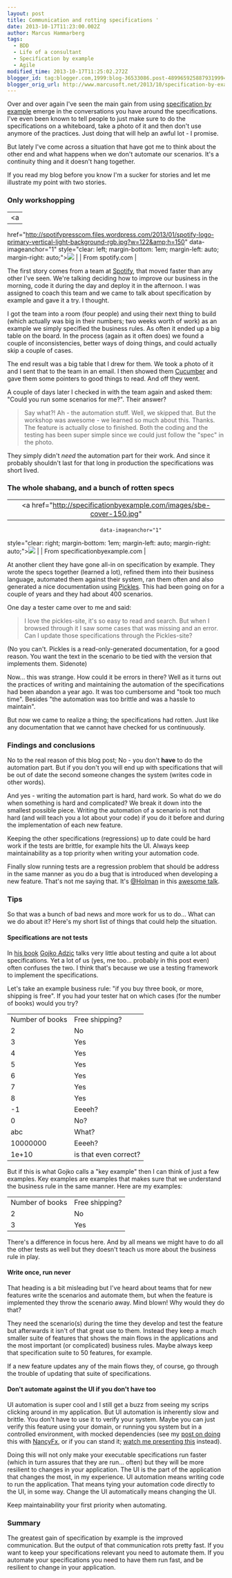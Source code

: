 ```yaml
---
layout: post
title: Communication and rotting specifications '
date: 2013-10-17T11:23:00.002Z
author: Marcus Hammarberg
tags:
  - BDD
  - Life of a consultant
  - Specification by example
  - Agile
modified_time: 2013-10-17T11:25:02.272Z
blogger_id: tag:blogger.com,1999:blog-36533086.post-4899659258879319994
blogger_orig_url: http://www.marcusoft.net/2013/10/specification-by-example-is-about.html
---
```





Over and over again I've seen the main gain from using
<a href="http://specificationbyexample.com/"
target="_blank">specification by example</a> emerge in the conversations
you have around the specifications. I've even been known to tell people
to just make sure to do the specifications on a whiteboard, take a photo
of it and then don't use anymore of the practices. Just doing that will
help an awful lot - I promise.

But lately I've come across a situation that have got me to think about
the other end and what happens when we don't automate our scenarios.
It's a continuity thing and it doesn't hang together.

If you read my blog before you know I'm a sucker
for stories and let me illustrate my point with two stories.

### Only workshopping

|                                                                                                                                  |
|:--------------------------------------------------------------------------------------------------------------------------------:|
|                                                                <a
  href="http://spotifypresscom.files.wordpress.com/2013/01/spotify-logo-primary-vertical-light-background-rgb.jpg?w=122&amp;h=150"
                                                        data-imageanchor="1"
                        style="clear: left; margin-bottom: 1em; margin-left: auto; margin-right: auto;"><img
  src="http://spotifypresscom.files.wordpress.com/2013/01/spotify-logo-primary-vertical-light-background-rgb.jpg?w=122&amp;h=150"
                                                      data-border="0" /></a>                                                       |
|                                                         From spotify.com                                                         |

The first story comes from a team at
<a href="http://www.spotify.com/" target="_blank">Spotify</a>, that
moved faster than any other I've seen. We're talking deciding how to
improve our business in the morning, code it during the day and deploy
it in the afternoon. I was assigned to coach this team and we came to
talk about specification by example and gave it a try. I thought.

I got the team into a room (four people) and using their next thing to
build (which actually was big in their numbers; two weeks worth of work)
as an example we simply specified the business rules. As often it ended
up a big table on the board. In the process (again as it often does) we
found a couple of inconsistencies, better ways of doing things, and
could actually skip a couple of cases.

The end result was a big table that I drew for them. We took a photo of
it and I sent that to the team in an email. I then showed them
<a href="http://cukes.info/" target="_blank">Cucumber</a> and gave them
some pointers to good things to read. And off they went.

A couple of days later I checked in with the team again and asked them:
"Could you run some scenarios for me?". Their answer?

> Say what?! Ah - the automation stuff. Well, we skipped that. But the
> workshop was awesome - we learned so much about this. Thanks. The
> feature is actually close to finished. Both the coding and the testing
> has been super simple since we could just follow the "spec" in the
> photo.

They simply didn't *need* the automation part for their work. And since
it probably shouldn't last for that long in production the
specifications was short lived.

### The whole shabang, and a bunch of rotten specs

|                                                                                       |
|:-------------------------------------------------------------------------------------:|
|          <a href="http://specificationbyexample.com/images/sbe-cover-150.jpg"
                                  data-imageanchor="1"
  style="clear: right; margin-bottom: 1em; margin-left: auto; margin-right: auto;"><img
            src="http://specificationbyexample.com/images/sbe-cover-150.jpg"
                                 data-border="0" /></a>                                 |
|                            From specificationbyexample.com                            |

<div style="text-align: left;">

At another client they have gone all-in on specification by example.
They wrote the specs together (learned a lot), refined them into their
business language, automated them against their system, ran them often
and also generated a nice documentation using
<a href="https://github.com/picklesdoc/pickles"
target="_blank">Pickles</a>. This had been going on for a couple of
years and they had about 400 scenarios.

<div style="text-align: left;">

<div style="text-align: left;">

One day a tester came over to me and said:

> I love the pickles-site, it's so easy to read and search. But when I
> browsed through it I saw some cases that was missing and an error. Can
> I update those specifications through the Pickles-site?

(No you can't. Pickles is a read-only-generated documentation, for a
good reason. You want the text in the scenario to be tied with the
version that implements them. Sidenote)

Now... this was strange. How could it be errors in there? Well as it
turns out the practices of writing and maintaining the automation of the
specifications had been abandon a year ago. It was too cumbersome and
"took too much time". Besides "the automation was too brittle and was a
hassle to maintain".

But now we came to realize a thing; the specifications had rotten. Just
like any documentation that we cannot have checked for us
continuously.

### Findings and conclusions

No to the real reason of this blog post; No - you don't **have** to do
the automation part. But if you don't you will end up with
specifications that will be out of date the second someone changes the
system (writes code in other words).

And yes - writing the automation part is hard, hard work. So what do we
do when something is hard and complicated? We break it down into the
smallest possible piece. Writing the automation of a scenario is not
that hard (and will teach you a lot about your code) if you do it before
and during the implementation of each new feature.

Keeping the other specifications (regressions) up to date could be hard
work if the tests are brittle, for example hits the UI. Always keep
maintainability as a top priority when writing your automation code.

Finally slow running tests are a regression problem that should be
address in the same manner as you do a bug that is introduced when
developing a new feature. That's not me saying that. It's
<a href="https://twitter.com/@Holman" target="_blank">@Holman</a> in
this
<a href="https://vimeo.com/43676958" target="_blank">awesome talk</a>.

### Tips

So that was a bunch of bad news and more work for us to do... What can
we do about it? Here's my short list of things that could help the
situation.

#### Specifications are not tests

In
<a href="http://manning.com/adzic/" target="_blank">his book</a> <a href="http://gojko.net/" target="_blank">Gojko Adzic</a> talks
very little about testing and quite a lot about specifications. Yet a
lot of us (yes, me too... probably in this post even) often confuses the
two. I think that's because we use a testing framework to implement the
specifications.

Let's take an example business rule: "if you buy three book, or more,
shipping is free". If you had your tester hat on which cases (for the
number of books) would you try?

|                 |                       |
|-----------------|-----------------------|
| Number of books | Free shipping?        |
| 2               | No                    |
| 3               | Yes                   |
| 4               | Yes                   |
| 5               | Yes                   |
| 6               | Yes                   |
| 7               | Yes                   |
| 8               | Yes                   |
| -1              | Eeeeh?                |
| 0               | No?                   |
| abc             | What?                 |
| 10000000        | Eeeeh?                |
| 1e+10           | is that even correct? |

But if this is what Gojko calls a "key example" then I can think of just
a few examples. Key examples are examples that makes sure that we
understand the business rule in the same manner. Here are my examples:

|                 |                |
|-----------------|----------------|
| Number of books | Free shipping? |
| 2               | No             |
| 3               | Yes            |

There's a difference in focus here. And by all means we might have to do
all the other tests as well but they doesn't teach us more about the
business rule in play.

#### Write once, run never

That heading is a bit misleading but I've heard about teams that for new
features write the scenarios and automate them, but when the feature is
implemented they throw the scenario away. Mind blown! Why would they do
that?

They need the scenario(s) during the time they develop and test the
feature but afterwards it isn't of that great use to them. Instead they
keep a much smaller suite of features that shows the main flows in the
applications and the most important (or complicated) business rules.
Maybe always keep that specification suite to 50 features, for example.

If a new feature updates any of the main flows they, of course, go
through the trouble of updating that suite of specifications.

#### Don't automate against the UI if you don't have too

UI automation is super cool and I still get a buzz from seeing my scrips
clicking around in my application. But UI automation is inherently slow
and brittle. You don't have to use it to verify your system. Maybe you
can just verify this feature using your domain, or running you system
but in a controlled environment, with mocked dependencies (see my
<a href="http://www.marcusoft.net/2013/02/NancyTesting5.html"
target="_blank">post on doing</a> this with
<a href="http://nancyfx.org/" target="_blank">NancyFx</a>, or if you can
stand it; <a
href="http://skillsmatter.com/podcast/agile-testing/cuke-envy-a-dot-net-programmers-attempt-to-catch-up"
target="_blank">watch me presenting this</a> instead).

Doing this will not only make your executable specifications run faster
(which in turn assures that they are run... often) but they will be more
resilient to changes in your application. The UI is the part of the
application that changes the most, in my experience. UI automation means
writing code to run the application. That means tying your automation
code directly to the UI, in some way. Change the UI automatically means
changing the UI.

Keep maintainability your first priority when automating.

### Summary

The greatest gain of specification by example is the improved
communication. But the output of that communication rots pretty fast. If
you want to keep your specifications relevant you need to automate them.
If you automate your specifications you need to have them run fast, and
be resilient to change in your application.
